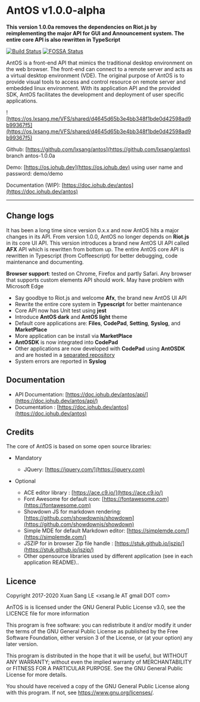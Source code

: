 
# AntOS v1.0.0-alpha

**This version 1.0.0a removes the dependencies on Riot.js by reimplementing the major API for GUI and Announcement system. The entire core API is also rewritten in TypeScript**

[![Build Status](https://travis-ci.org/lxsang/antos.svg?branch=master)](https://travis-ci.org/lxsang/antos)
[![FOSSA Status](https://app.fossa.io/api/projects/git%2Bgithub.com%2Flxsang%2Fantos.svg?type=shield)](https://app.fossa.io/projects/git%2Bgithub.com%2Flxsang%2Fantos?ref=badge_shield)

AntOS is a front-end API that mimics the traditional desktop environment on the web browser. The front-end can connect to a remote server and acts as a virtual desktop environment (VDE). The original purpose of AntOS is to provide visual tools to access and control resource on remote server
and embedded linux environment. With its application API and the provided SDK, AntOS facilitates the
development and deployment of user specific applications.

![https://os.lxsang.me/VFS/shared/d4645d65b3e4bb348f1bde0d42598ad9b99367f5](https://os.lxsang.me/VFS/shared/d4645d65b3e4bb348f1bde0d42598ad9b99367f5)

Github: [https://github.com/lxsang/antos](https://github.com/lxsang/antos) branch antos-1.0.0a

Demo: [https://os.iohub.dev](https://os.iohub.dev) using user  name and password: demo/demo

Documentation (WIP): [https://doc.iohub.dev/antos](https://doc.iohub.dev/antos)


-----

## Change logs
It has been a long time since version 0.x.x and now AntOS hits a major changes in its API. From version 1.0.0, AntOS no longer depends on **Riot.js**  in its core UI API. This version introduces a brand new AntOS UI API called **AFX** API which is rewritten from bottom up. The entire AntOS core API is rewritten in Typescript (from Coffeescript)  for better debugging, code maintenance and documenting.

**Browser support**: tested on Chrome, Firefox and partly Safari. Any browser that supports custom elements API should work. May have problem with Microsoft Edge

* Say goodbye to Riot.js and welcome **Afx**, the brand new AntOS UI API
* Rewrite the entire core system in **Typescript** for better maintenance
* Core API now has Unit test using **jest**
* Introduce **AntOS dark** and **AntOS light** theme
* Default core applications are: **Files**, **CodePad**, **Setting**, **Syslog**, and **MarketPlace**
* More application can be install via **MarketPlace**
* **AntOSDK** is now integrated into **CodePad**
* Other applications are now developed with **CodePad** using **AntOSDK** and are hosted in a [separated repository](https://github.com/lxsang/antosdk-apps)
* System errors are reported in **Syslog**

## Documentation

- API Documentation: [https://doc.iohub.dev/antos/api/](https://doc.iohub.dev/antos/api/)
- Documentation : [https://doc.iohub.dev/antos](https://doc.iohub.dev/antos)

## Credits

The core of AntOS is based on some open source libraries:
* Mandatory
    *  JQuery: [https://jquery.com/](https://jquery.com)
    
* Optional
    *  ACE editor library : [https://ace.c9.io/](https://ace.c9.io/)
    *  Font Awesome for default icon: [https://fontawesome.com](https://fontawesome.com)
    *  Showdown JS for markdown rendering: [https://github.com/showdownjs/showdown](https://github.com/showdownjs/showdown)
    *  Simple MDE for default Markdown editor: [https://simplemde.com/](https://simplemde.com/)
    *  JSZIP for in browser Zip file handle : [https://stuk.github.io/jszip/](https://stuk.github.io/jszip/)
    *  Other opensource libraries used by different application (see in each application README)..

## Licence

Copyright 2017-2020 Xuan Sang LE <xsang.le AT gmail DOT com>

AnTOS is is licensed under the GNU General Public License v3.0, see the LICENCE file for more information

 This program is free software: you can redistribute it and/or modify
    it under the terms of the GNU General Public License as published by
    the Free Software Foundation, either version 3 of the License, or
    (at your option) any later version.

   This program is distributed in the hope that it will be useful,
    but WITHOUT ANY WARRANTY; without even the implied warranty of
    MERCHANTABILITY or FITNESS FOR A PARTICULAR PURPOSE.  See the
    GNU General Public License for more details.

   You should have received a copy of the GNU General Public License
    along with this program.  If not, see <https://www.gnu.org/licenses/>.

